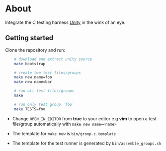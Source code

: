 About
===========

Integrate the C testing harness [Unity](http://throwtheswitch.org/white-papers/unity-intro.html) in the wink of an eye.

Getting started
-----------------

Clone the repository and run:

```bash
	# download and extract unity source
	make bootstrap

	# create two test files/groups
	make new name=foo
	make new name=bar

	# run all test files/groups
	make

	# run only test group `foo`
	make TESTS=foo
```


* Change `OPEN_IN_EDITOR` from **true** to your editor e.g **vim** to
open a test file/group automatically with `make new name=<name>`

* The template for `make new` is `bin/group.c.template`
* The template for the test runner is generated by  `bin/assemble_groups.sh`